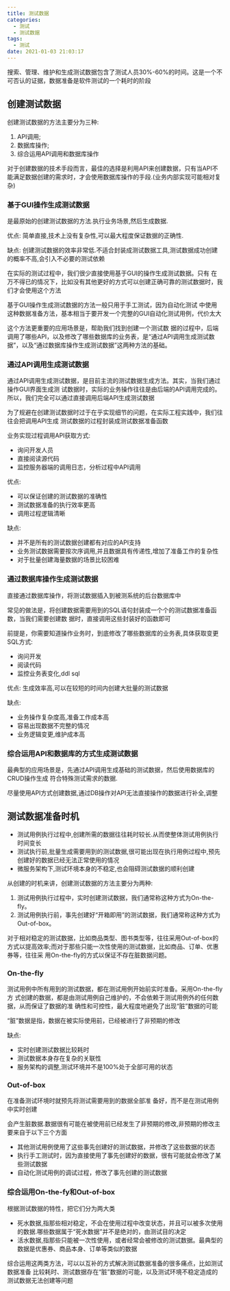 ```yaml
---
title: 测试数据
categories:
  - 测试
  - 测试数据
tags:
  - 测试
date: 2021-01-03 21:03:17
---
```


搜索、管理、维护和生成测试数据包含了测试人员30%-60%的时间。这是一个不可否认的证据，数据准备是软件测试的一个耗时的阶段

## 创建测试数据

创建测试数据的方法主要分为三种:

1. API调用;
2. 数据库操作;
3. 综合运用API调用和数据库操作

对于创建数据的技术手段而言，最佳的选择是利用API来创建数据，只有当API不能满足数据创建的需求时，才会使用数据库操作的手段.(业务内部实现可能相对复杂)

<!--more-->

### 基于GUI操作生成测试数据

是最原始的创建测试数据的方法.执行业务场景,然后生成数据.

优点: 简单直接,技术上没有复杂性,可以最大程度保证数据的正确性.

缺点: 创建测试数据的效率非常低.不适合封装成测试数据工具,测试数据成功创建的概率不高,会引入不必要的测试依赖

在实际的测试过程中，我们很少直接使用基于GUI的操作生成测试数据。只有 在万不得已的情况下，比如没有其他更好的方式可以创建正确可靠的测试数据时，我们才会使用这个方法

基于GUI操作生成测试数据的方法一般只用于手工测试，因为自动化测试 中使用这种数据准备方法，基本相当于要开发一个完整的GUI自动化测试用例，代价太大

这个方法更重要的应用场景是，帮助我们找到创建一个测试数 据的过程中，后端调用了哪些API，以及修改了哪些数据库的业务表，是“通过API调用生成测试数据”，以及“通过数据库操作生成测试数据”这两种方法的基础。

### 通过API调用生成测试数据

通过API调用生成测试数据，是目前主流的测试数据生成方法。其实，当我们通过操作GUI界面生成测 试数据时，实际的业务操作往往是由后端的API调用完成的。所以，我们完全可以通过直接调用后端API生成测试数据

为了规避在创建测试数据时过于在乎实现细节的问题，在实际工程实践中，我们往往会把调用API生成 测试数据的过程封装成测试数据准备函数

业务实现过程调用API获取方式:

- 询问开发人员
- 直接阅读源代码
- 监控服务器端的调用日志，分析过程中API调用

优点:

- 可以保证创建的测试数据的准确性
- 测试数据准备的执行效率更高
- 调用过程逻辑清晰

缺点:

- 并不是所有的测试数据创建都有对应的API支持
- 业务测试数据需要按次序调用,并且数据具有传递性,增加了准备工作的复杂性
- 对于批量创建海量数据的场景比较困难

### 通过数据库操作生成测试数据

直接通过数据库操作，将测试数据插入到被测系统的后台数据库中

常见的做法是，将创建数据需要用到的SQL语句封装成一个个的测试数据准备函数，当我们需要创建数 据时，直接调用这些封装好的函数即可

前提是，你需要知道操作业务时，到底修改了哪些数据库的业务表,具体获取变更SQL方式:

- 询问开发
- 阅读代码
- 监控业务表变化,ddl sql

优点: 生成效率高,可以在较短的时间内创建大批量的测试数据

缺点:

- 业务操作复杂度高,准备工作成本高
- 容易出现数据不完整的情况
- 业务逻辑变更,维护成本高

### 综合运用API和数据库的方式生成测试数据

最典型的应用场景是，先通过API调用生成基础的测试数据，然后使用数据库的CRUD操作生成 符合特殊测试需求的数据.

尽量使用API方式创建数据,通过DB操作对API无法直接操作的数据进行补全,调整

## 测试数据准备时机

- 测试用例执行过程中,创建所需的数据往往耗时较长.从而使整体测试用例执行时间变长
- 测试执行前,批量生成需要用到的测试数据,很可能出现在执行用例过程中,预先创建好的数据已经无法正常使用的情况
- 微服务架构下,测试环境本身的不稳定,也会阻碍测试数据的顺利创建

从创建的时机来讲，创建测试数据的方法主要分为两种:

1. 测试用例执行过程中，实时创建测试数据，我们通常称这种方式为On-the-fly。
2. 测试用例执行前，事先创建好“开箱即用”的测试数据，我们通常称这种方式为Out-of-box。

对于相对稳定的测试数据，比如商品类型、图书类型等，往往采用Out-of-box的方式以提高效率;而对于那些只能一次性使用的测试数据，比如商品、订单、优惠券等，往往采 用On-the-fly的方式以保证不存在脏数据问题。

### On-the-fly

测试用例中所有用到的测试数据，都在测试用例开始前实时准备。采用On-the-fly方 式创建的数据，都是由测试用例自己维护的，不会依赖于测试用例外的任何数据，从而保证了数据的准 确性和可控性，最大程度地避免了出现“脏”数据的可能

“脏”数据是指，数据在被实际使用前，已经被进行了非预期的修改

缺点:

- 实时创建测试数据比较耗时
- 测试数据本身存在复杂的关联性
- 服务架构的调整,测试环境并不是100%处于全部可用的状态

### Out-of-box

在准备测试环境时就预先将测试需要用到的数据全部准 备好，而不是在测试用例中实时创建

会产生脏数据.数据很有可能在被使用前已经发生了非预期的修改,非预期的修改主要来自于以下三个方面

- 其他测试用例使用了这些事先创建好的测试数据，并修改了这些数据的状态
- 执行手工测试时，因为直接使用了事先创建好的数据，很有可能就会修改了某些测试数据
- 自动化测试用例的调试过程，修改了事先创建的测试数据

### 综合运用On-the-fy和Out-of-box

根据测试数据的特性，把它们分为两大类

- 死水数据,指那些相对稳定，不会在使用过程中改变状态，并且可以被多次使用的数据.哪些数据属于“死水数据”并不是绝对的，由测试目的决定
- 活水数据,指那些只能被一次性使用，或者经常会被修改的测试数据。最典型的数据是优惠券、商品本身、订单等类似的数据

综合运用这两类方法，可以以互补的方式解决测试数据准备的很多痛点，比如测试数据准备 比较耗时、测试数据存在“脏”数据的可能，以及测试环境不稳定造成的测试数据无法创建等问题
